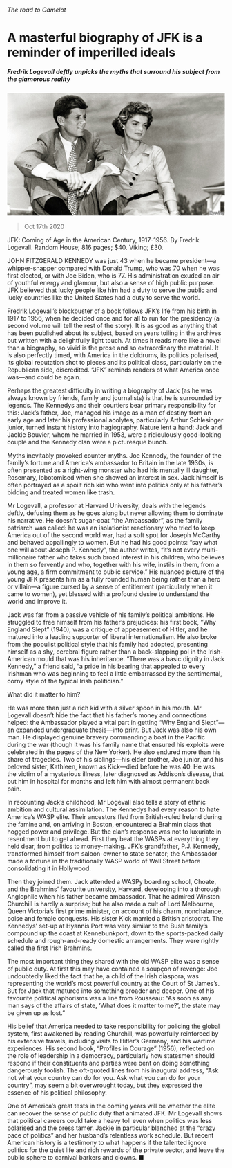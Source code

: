 ###### The road to Camelot

# A masterful biography of JFK is a reminder of imperilled ideals 

##### Fredrik Logevall deftly unpicks the myths that surround his subject from the glamorous reality 

![image](images/20201017_BKP001_0.jpg) 

> Oct 17th 2020 


JFK: Coming of Age in the American Century, 1917-1956. By Fredrik Logevall. Random House; 816 pages; $40. Viking; £30.


JOHN FITZGERALD KENNEDY was just 43 when he became president—a whipper-snapper compared with Donald Trump, who was 70 when he was first elected, or with Joe Biden, who is 77. His administration exuded an air of youthful energy and glamour, but also a sense of high public purpose. JFK believed that lucky people like him had a duty to serve the public and lucky countries like the United States had a duty to serve the world.



Fredrik Logevall’s blockbuster of a book follows JFK’s life from his birth in 1917 to 1956, when he decided once and for all to run for the presidency (a second volume will tell the rest of the story). It is as good as anything that has been published about its subject, based on years toiling in the archives but written with a delightfully light touch. At times it reads more like a novel than a biography, so vivid is the prose and so extraordinary the material. It is also perfectly timed, with America in the doldrums, its politics polarised, its global reputation shot to pieces and its political class, particularly on the Republican side, discredited. “JFK” reminds readers of what America once was—and could be again.


Perhaps the greatest difficulty in writing a biography of Jack (as he was always known by friends, family and journalists) is that he is surrounded by legends. The Kennedys and their courtiers bear primary responsibility for this: Jack’s father, Joe, managed his image as a man of destiny from an early age and later his professional acolytes, particularly Arthur Schlesinger junior, turned instant history into hagiography. Nature lent a hand: Jack and Jackie Bouvier, whom he married in 1953, were a ridiculously good-looking couple and the Kennedy clan were a picturesque bunch.


Myths inevitably provoked counter-myths. Joe Kennedy, the founder of the family’s fortune and America’s ambassador to Britain in the late 1930s, is often presented as a right-wing monster who had his mentally ill daughter, Rosemary, lobotomised when she showed an interest in sex. Jack himself is often portrayed as a spoilt rich kid who went into politics only at his father’s bidding and treated women like trash.


Mr Logevall, a professor at Harvard University, deals with the legends deftly, defusing them as he goes along but never allowing them to dominate his narrative. He doesn’t sugar-coat “the Ambassador”, as the family patriarch was called: he was an isolationist reactionary who tried to keep America out of the second world war, had a soft spot for Joseph McCarthy and behaved appallingly to women. But he had his good points: “say what one will about Joseph P. Kennedy”, the author writes, “it’s not every multi-millionaire father who takes such broad interest in his children, who believes in them so fervently and who, together with his wife, instils in them, from a young age, a firm commitment to public service.” His nuanced picture of the young JFK presents him as a fully rounded human being rather than a hero or villain—a figure cursed by a sense of entitlement (particularly when it came to women), yet blessed with a profound desire to understand the world and improve it.


Jack was far from a passive vehicle of his family’s political ambitions. He struggled to free himself from his father’s prejudices: his first book, “Why England Slept” (1940), was a critique of appeasement of Hitler, and he matured into a leading supporter of liberal internationalism. He also broke from the populist political style that his family had adopted, presenting himself as a shy, cerebral figure rather than a back-slapping pol in the Irish-American mould that was his inheritance. “There was a basic dignity in Jack Kennedy,” a friend said, “a pride in his bearing that appealed to every Irishman who was beginning to feel a little embarrassed by the sentimental, corny style of the typical Irish politician.”

What did it matter to him?


He was more than just a rich kid with a silver spoon in his mouth. Mr Logevall doesn’t hide the fact that his father’s money and connections helped: the Ambassador played a vital part in getting “Why England Slept”—an expanded undergraduate thesis—into print. But Jack was also his own man. He displayed genuine bravery commanding a boat in the Pacific during the war (though it was his family name that ensured his exploits were celebrated in the pages of the New Yorker). He also endured more than his share of tragedies. Two of his siblings—his elder brother, Joe junior, and his beloved sister, Kathleen, known as Kick—died before he was 40. He was the victim of a mysterious illness, later diagnosed as Addison’s disease, that put him in hospital for months and left him with almost permanent back pain.


In recounting Jack’s childhood, Mr Logevall also tells a story of ethnic ambition and cultural assimilation. The Kennedys had every reason to hate America’s WASP elite. Their ancestors fled from British-ruled Ireland during the famine and, on arriving in Boston, encountered a Brahmin class that hogged power and privilege. But the clan’s response was not to luxuriate in resentment but to get ahead. First they beat the WASPs at everything they held dear, from politics to money-making. JFK’s grandfather, P.J. Kennedy, transformed himself from saloon-owner to state senator; the Ambassador made a fortune in the traditionally WASP world of Wall Street before consolidating it in Hollywood.


Then they joined them. Jack attended a WASPy boarding school, Choate, and the Brahmins’ favourite university, Harvard, developing into a thorough Anglophile when his father became ambassador. That he admired Winston Churchill is hardly a surprise; but he also made a cult of Lord Melbourne, Queen Victoria’s first prime minister, on account of his charm, nonchalance, poise and female conquests. His sister Kick married a British aristocrat. The Kennedys’ set-up at Hyannis Port was very similar to the Bush family’s compound up the coast at Kennebunkport, down to the sports-packed daily schedule and rough-and-ready domestic arrangements. They were rightly called the first Irish Brahmins.


The most important thing they shared with the old WASP elite was a sense of public duty. At first this may have contained a soupçon of revenge: Joe undoubtedly liked the fact that he, a child of the Irish diaspora, was representing the world’s most powerful country at the Court of St James’s. But for Jack that matured into something broader and deeper. One of his favourite political aphorisms was a line from Rousseau: “As soon as any man says of the affairs of state, ‘What does it matter to me?’, the state may be given up as lost.”


His belief that America needed to take responsibility for policing the global system, first awakened by reading Churchill, was powerfully reinforced by his extensive travels, including visits to Hitler’s Germany, and his wartime experiences. His second book, “Profiles in Courage” (1956), reflected on the role of leadership in a democracy, particularly how statesmen should respond if their constituents and parties were bent on doing something dangerously foolish. The oft-quoted lines from his inaugural address, “Ask not what your country can do for you. Ask what you can do for your country”, may seem a bit overwrought today, but they expressed the essence of his political philosophy.


One of America’s great tests in the coming years will be whether the elite can recover the sense of public duty that animated JFK. Mr Logevall shows that political careers could take a heavy toll even when politics was less polarised and the press tamer. Jackie in particular blanched at the “crazy pace of politics” and her husband’s relentless work schedule. But recent American history is a testimony to what happens if the talented ignore politics for the quiet life and rich rewards of the private sector, and leave the public sphere to carnival barkers and clowns. ■

